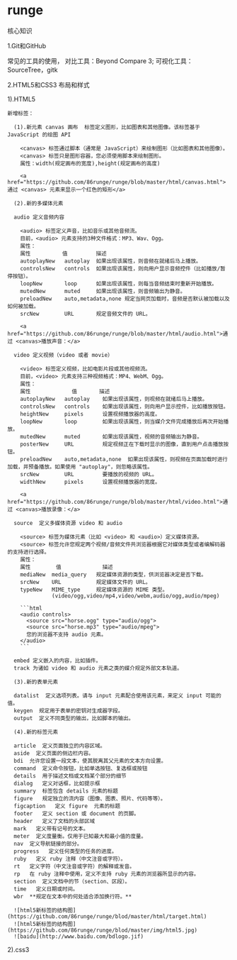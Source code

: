 # runge

核心知识

1.Git和GitHub

  常见的工具的使用， 对比工具：Beyond Compare 3; 可视化工具：SourceTree，gitk

2.HTML5和CSS3 布局和样式

  1).HTML5

    新增标签：

      (1).新元素 canvas 画布  标签定义图形，比如图表和其他图像。该标签基于 JavaScript 的绘图 API

        <canvas> 标签通过脚本（通常是 JavaScript）来绘制图形（比如图表和其他图像）。
        <canvas> 标签只是图形容器，您必须使用脚本来绘制图形。
        属性：width(规定画布的宽度),height(规定画布的高度)

        <a href="https://github.com/86runge/runge/blob/master/html/canvas.html">通过 <canvas> 元素来显示一个红色的矩形</a>

      (2).新的多媒体元素

      audio 定义音频内容

        <audio> 标签定义声音，比如音乐或其他音频流。
        目前，<audio> 元素支持的3种文件格式：MP3、Wav、Ogg。
        属性：
        属性          值         描述
        autoplayNew   autoplay  如果出现该属性，则音频在就绪后马上播放。
        controlsNew   controls  如果出现该属性，则向用户显示音频控件（比如播放/暂停按钮）。
        loopNew       loop      如果出现该属性，则每当音频结束时重新开始播放。
        mutedNew      muted     如果出现该属性，则音频输出为静音。
        preloadNew    auto,metadata,none 规定当网页加载时，音频是否默认被加载以及如何被加载。
        srcNew        URL       规定音频文件的 URL。

        <a href="https://github.com/86runge/runge/blob/master/html/audio.html">通过 <canvas>播放声音：</a>

      video 定义视频（video 或者 movie）

        <video> 标签定义视频，比如电影片段或其他视频流。
        目前，<video> 元素支持三种视频格式：MP4、WebM、Ogg。
        属性：
        属性             值       描述
        autoplayNew   autoplay    如果出现该属性，则视频在就绪后马上播放。
        controlsNew   controls    如果出现该属性，则向用户显示控件，比如播放按钮。
        heightNew     pixels      设置视频播放器的高度。
        loopNew       loop        如果出现该属性，则当媒介文件完成播放后再次开始播放。
        mutedNew      muted       如果出现该属性，视频的音频输出为静音。
        posterNew     URL         规定视频正在下载时显示的图像，直到用户点击播放按钮。
        preloadNew    auto,metadata,none  如果出现该属性，则视频在页面加载时进行加载，并预备播放。如果使用 "autoplay"，则忽略该属性。
        srcNew        URL         要播放的视频的 URL。
        widthNew      pixels      设置视频播放器的宽度。

        <a href="https://github.com/86runge/runge/blob/master/html/video.html">通过 <canvas>播放录像：</a>

      source  定义多媒体资源 video 和 audio

        <source> 标签为媒体元素（比如 <video> 和 <audio>）定义媒体资源。
        <source> 标签允许您规定两个视频/音频文件共浏览器根据它对媒体类型或者编解码器的支持进行选择。
        属性：
        属性        值             描述
        mediaNew  media_query   规定媒体资源的类型，供浏览器决定是否下载。
        srcNew    URL           规定媒体文件的 URL。
        typeNew   MIME_type     规定媒体资源的 MIME 类型。
                  (video/ogg,video/mp4,video/webm,audio/ogg,audio/mpeg)

        ```html
        <audio controls>
          <source src="horse.ogg" type="audio/ogg">
          <source src="horse.mp3" type="audio/mpeg">
          您的浏览器不支持 audio 元素。
        </audio>
        ```

      embed 定义嵌入的内容，比如插件。
      track 为诸如 video 和 audio 元素之类的媒介规定外部文本轨道。

      (3).新的表单元素

      datalist  定义选项列表。请与 input 元素配合使用该元素，来定义 input 可能的值。
      keygen  规定用于表单的密钥对生成器字段。
      output  定义不同类型的输出，比如脚本的输出。

      (4).新的标签元素

      article  定义页面独立的内容区域。
      aside  定义页面的侧边栏内容。
      bdi  允许您设置一段文本，使其脱离其父元素的文本方向设置。
      command  定义命令按钮，比如单选按钮、复选框或按钮
      details  用于描述文档或文档某个部分的细节
      dialog   定义对话框，比如提示框
      summary  标签包含 details 元素的标题
      figure   规定独立的流内容（图像、图表、照片、代码等等）。
      figcaption   定义 figure  元素的标题
      footer   定义 section 或 document 的页脚。
      header   定义了文档的头部区域
      mark   定义带有记号的文本。
      meter  定义度量衡。仅用于已知最大和最小值的度量。
      nav  定义导航链接的部分。
      progress   定义任何类型的任务的进度。
      ruby   定义 ruby 注释（中文注音或字符）。
      rt   定义字符（中文注音或字符）的解释或发音。
      rp   在 ruby 注释中使用，定义不支持 ruby 元素的浏览器所显示的内容。
      section  定义文档中的节（section、区段）。
      time   定义日期或时间。
      wbr  **规定在文本中的何处适合添加换行符。**

      ![html5新标签的结构图](https://github.com/86runge/runge/blod/master/html/target.html)
      ![html5新标签的结构图](https://github.com/86runge/runge/blod/master/img/html5.jpg)
      ![baidu](http://www.baidu.com/bdlogo.jif)

  2).css3
